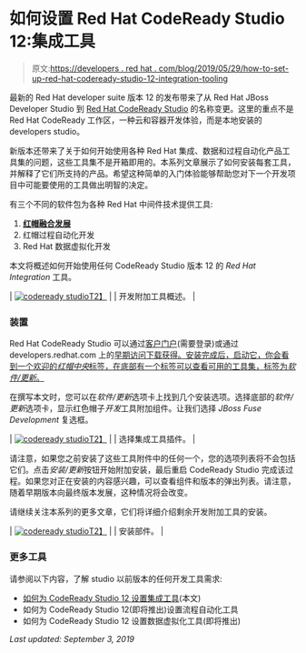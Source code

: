 # 如何设置 Red Hat CodeReady Studio 12:集成工具

> 原文:[https://developers . red hat . com/blog/2019/05/29/how-to-set-up-red-hat-codeready-studio-12-integration-tooling](https://developers.redhat.com/blog/2019/05/29/how-to-set-up-red-hat-codeready-studio-12-integration-tooling)

最新的 Red Hat developer suite 版本 12 的发布带来了从 Red Hat JBoss Developer Studio 到 [Red Hat CodeReady Studio](https://developers.redhat.com/products/codeready-studio/overview) 的名称变更。这里的重点不是 Red Hat CodeReady 工作区，一种云和容器开发体验，而是本地安装的 developers studio。

新版本还带来了关于如何开始使用各种 Red Hat 集成、数据和过程自动化产品工具集的问题，这些工具集不是开箱即用的。本系列文章展示了如何安装每套工具，并解释了它们所支持的产品。希望这种简单的入门体验能够帮助您对下一个开发项目中可能要使用的工具做出明智的决定。

有三个不同的软件包为各种 Red Hat 中间件技术提供工具:

1.  [**红帽融合发展**](https://developers.redhat.com/blog/2019/05/29/how-to-set-up-red-hat-codeready-studio-12-integration-tooling/)
2.  红帽过程自动化开发
3.  Red Hat 数据虚拟化开发

本文将概述如何开始使用任何 CodeReady Studio 版本 12 的 *Red Hat Integration* 工具。

| [![codeready studio](../Images/78ed5a770eb646913753ed0d517785d9.png)T2】](https://3.bp.blogspot.com/-_Xjk5eintLw/XNwLjnHoA_I/AAAAAAAAtqY/MChzfpJXQFUWXh4R7OkYB1-hsJRWKUxBgCLcBGAs/s1600/Screenshot%2B2019-05-15%2Bat%2B14.49.36.png) |
| 开发附加工具概述。 |

### 装置

Red Hat CodeReady Studio 可以通过[客户门户](https://access.redhat.com/jbossnetwork/restricted/listSoftware.html)(需要登录)或通过 developers.redhat.com 上的[早期访问下载获得。安装完成后，启动它，你会看到一个欢迎的*红帽中央*标签，在底部有一个标签可以查看可用的工具集，标签为*软件/更新*。](https://developers.redhat.com/products/devstudio/download/)

在撰写本文时，您可以在*软件/更新*选项卡上找到几个安装选项。选择底部的*软件/更新*选项卡，显示红色帽子*开发*工具附加组件。让我们选择 *JBoss Fuse Development* 复选框。

| [![codeready studio](../Images/c9ec278777e064ecab7beb1dcee7c544.png)T2】](https://4.bp.blogspot.com/-sR1EVUBe4AM/XNwPM0mAGsI/AAAAAAAAtqk/PD3Fx2ik864_LpfCRsitUMxLHx3UK_hfwCLcBGAs/s1600/Screenshot%2B2019-05-15%2Bat%2B14.55.13.png) |
| 选择集成工具插件。 |

请注意，如果您之前安装了这些工具附件中的任何一个，您的选项列表将不会包括它们。点击*安装/更新*按钮开始附加安装，最后重启 CodeReady Studio 完成该过程。如果您对正在安装的内容感兴趣，可以查看组件和版本的弹出列表。请注意，随着早期版本向最终版本发展，这种情况将会改变。

请继续关注本系列的更多文章，它们将详细介绍剩余开发附加工具的安装。

| [![codeready studio](../Images/fb6fb46f635ca39c680c3cda48e05ab9.png)T2】](https://4.bp.blogspot.com/-M6BNQJZxPaM/XNwPuPSL0uI/AAAAAAAAtqs/oalOrr80dr8hfsh2sBkSjHwVj39sUyM1gCLcBGAs/s1600/Screenshot%2B2019-05-15%2Bat%2B15.02.13.png) |
| 安装部件。 |

### 更多工具

请参阅以下内容，了解 studio 以前版本的任何开发工具需求:

*   [如何为 CodeReady Studio 12 设置集成工具](https://developers.redhat.com/blog/2019/05/29/how-to-set-up-red-hat-codeready-studio-12-integration-tooling/)(本文)
*   如何为 CodeReady Studio 12(即将推出)设置流程自动化工具
*   如何为 CodeReady Studio 12 设置数据虚拟化工具(即将推出)

*Last updated: September 3, 2019*
